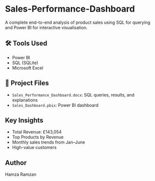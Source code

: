 # Sales-Performance-Dashboard

A complete end-to-end analysis of product sales using SQL for querying and Power BI for interactive visualisation.

## 🛠 Tools Used
- Power BI
- SQL (SQLite)
- Microsoft Excel

## 📁 Project Files
- `Sales_Performance_Dashboard.docx`: SQL queries, results, and explanations
- `Sales_Dashboard.pbix`: Power BI dashboard

## Key Insights
- Total Revenue: £143,054  
- Top Products by Revenue  
- Monthly sales trends from Jan–June
- High-value customers

## Author
Hamza Ramzan
